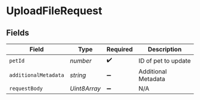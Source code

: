 # UploadFileRequest


## Fields

| Field                | Type                 | Required             | Description          |
| -------------------- | -------------------- | -------------------- | -------------------- |
| `petId`              | *number*             | :heavy_check_mark:   | ID of pet to update  |
| `additionalMetadata` | *string*             | :heavy_minus_sign:   | Additional Metadata  |
| `requestBody`        | *Uint8Array*         | :heavy_minus_sign:   | N/A                  |